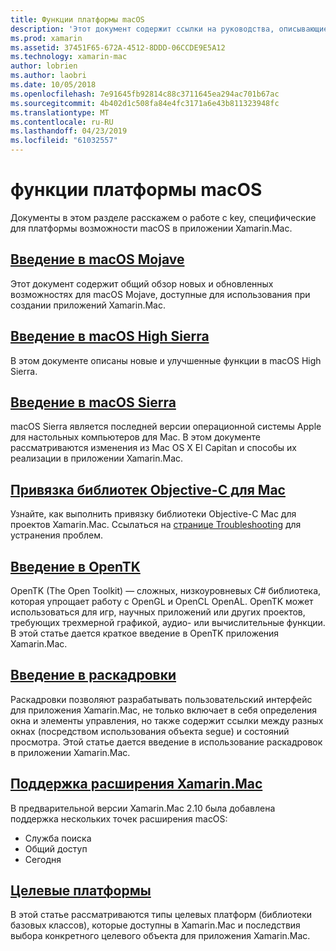 ```yaml
---
title: Функции платформы macOS
description: 'Этот документ содержит ссылки на руководства, описывающие важные macOS и функции платформы Xamarin.Mac: OpenTK, раскадровки, расширения и многое другое.'
ms.prod: xamarin
ms.assetid: 37451F65-672A-4512-8DDD-06CCDE9E5A12
ms.technology: xamarin-mac
author: lobrien
ms.author: laobri
ms.date: 10/05/2018
ms.openlocfilehash: 7e91645fb92814c88c3711645ea294ac701b67ac
ms.sourcegitcommit: 4b402d1c508fa84e4fc3171a6e43b811323948fc
ms.translationtype: MT
ms.contentlocale: ru-RU
ms.lasthandoff: 04/23/2019
ms.locfileid: "61032557"
---
```

# <a name="macos-platform-features"></a>функции платформы macOS

Документы в этом разделе расскажем о работе с key, специфические для платформы возможности macOS в приложении Xamarin.Mac.

## <a name="introduction-to-macos-mojavemacplatformintroduction-to-macos-mojaveindexmd"></a>[Введение в macOS Mojave](~/mac/platform/introduction-to-macos-mojave/index.md)

Этот документ содержит общий обзор новых и обновленных возможностях для macOS Mojave, доступные для использования при создании приложений Xamarin.Mac.

## <a name="introduction-to-macos-high-sierramacplatformintroduction-to-macos-high-sierraindexmd"></a>[Введение в macOS High Sierra](~/mac/platform/introduction-to-macos-high-sierra/index.md)

В этом документе описаны новые и улучшенные функции в macOS High Sierra.

## <a name="introduction-to-macos-sierramacplatformintroduction-to-macos-sierraindexmd"></a>[Введение в macOS Sierra](~/mac/platform/introduction-to-macos-sierra/index.md)

macOS Sierra является последней версии операционной системы Apple для настольных компьютеров для Mac. В этом документе рассматриваются изменения из Mac OS X El Capitan и способы их реализации в приложении Xamarin.Mac.

## <a name="binding-objective-c-libraries-for-macbindingmd"></a>[Привязка библиотек Objective-C для Mac](binding.md)

Узнайте, как выполнить привязку библиотеки Objective-C Mac для проектов Xamarin.Mac.
Ссылаться на [странице Troubleshooting](~/cross-platform/macios/binding/troubleshooting.md) для устранения проблем.

## <a name="introduction-to-opentkmacplatformopentkmd"></a>[Введение в OpenTK](~/mac/platform/opentk.md)

OpenTK (The Open Toolkit) — сложных, низкоуровневых C# библиотека, которая упрощает работу с OpenGL и OpenCL OpenAL. OpenTK может использоваться для игр, научных приложений или других проектов, требующих трехмерной графикой, аудио- или вычислительные функции. В этой статье дается краткое введение в OpenTK приложения Xamarin.Mac.

## <a name="introduction-to-storyboardsmacplatformstoryboardsindexmd"></a>[Введение в раскадровки](~/mac/platform/storyboards/index.md)

Раскадровки позволяют разрабатывать пользовательский интерфейс для приложения Xamarin.Mac, не только включает в себя определения окна и элементы управления, но также содержит ссылки между разных окнах (посредством использования объекта segue) и состояний просмотра. Этой статье дается введение в использование раскадровок в приложении Xamarin.Mac.

## <a name="xamarinmac-extension-supportmacplatformextensionsmd"></a>[Поддержка расширения Xamarin.Mac](~/mac/platform/extensions.md)

В предварительной версии Xamarin.Mac 2.10 была добавлена поддержка нескольких точек расширения macOS:

- Служба поиска
- Общий доступ
- Сегодня

## <a name="target-frameworksmacplatformtarget-frameworkmd"></a>[Целевые платформы](~/mac/platform/target-framework.md)

В этой статье рассматриваются типы целевых платформ (библиотеки базовых классов), которые доступны в Xamarin.Mac и последствия выбора конкретного целевого объекта для приложения Xamarin.Mac.
